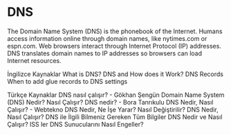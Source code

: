 # DNS
The Domain Name System (DNS) is the phonebook of the Internet. Humans access information online through domain names, like nytimes.com or espn.com. Web browsers interact through Internet Protocol (IP) addresses. DNS translates domain names to IP addresses so browsers can load Internet resources.

<ResourceGroupTitle>İngilizce Kaynaklar</ResourceGroupTitle>
<BadgeLink colorScheme='yellow' badgeText='Read' href='https://www.cloudflare.com/en-gb/learning/dns/what-is-dns/'>What is DNS?</BadgeLink>
<BadgeLink badgeText='Watch' href='https://www.youtube.com/watch?v=Wj0od2ag5sk'>DNS and How does it Work?</BadgeLink>
<BadgeLink badgeText='Watch' href='https://www.youtube.com/watch?v=7lxgpKh_fRY'>DNS Records</BadgeLink>
<BadgeLink badgeText='Watch' href='https://www.youtube.com/watch?v=e48AyJOA9W8'>When to add glue records to DNS settings</BadgeLink>

<ResourceGroupTitle>Türkçe Kaynaklar</ResourceGroupTitle>
<BadgeLink badgeText='Oku' href='https://medium.com/@gokhansengun/dns-nas%C4%B1l-%C3%A7al%C4%B1%C5%9F%C4%B1r-98c61cf36f0b/?ref=yazilimcininyolharitasi.com'>DNS nasıl çalışır? - Gökhan Şengün</BadgeLink>
<BadgeLink badgeText='Oku' href='https://www.dijitalzade.com/dns-nedir/?ref=yazilimcininyolharitasi.com'>Domain Name System (DNS) Nedir? Nasıl Çalışır?</BadgeLink>
<BadgeLink badgeText='Oku' href='https://bora.sh/dns-nedir-nasil-calisir/?ref=yazilimcininyolharitasi.com'>DNS nedir? - Bora Tanrıkulu</BadgeLink>
<BadgeLink badgeText='Oku' href='https://www.webtekno.com/dns-nedir-h97501.html?ref=yazilimcininyolharitasi.com'>DNS Nedir, Nasıl Çalışır? - Webtekno</BadgeLink>
<BadgeLink badgeText='Oku' href='https://www.hosting.com.tr/blog/dns?ref=yazilimcininyolharitasi.com'>DNS Nedir, Ne İşe Yarar? Nasıl Değiştirilir?</BadgeLink>
<BadgeLink badgeText='Oku' href='https://www.karel.com.tr/blog/dns-nedir-nasil-calisir-dns-ile-ilgili-bilmeniz-gereken-tum-bilgiler'>DNS Nedir, Nasıl Çalışır? DNS ile İlgili Bilmeniz Gereken Tüm Bilgiler</BadgeLink>
<BadgeLink badgeText='Oku' href='https://kerteriz.net/dns-nedir-ve-nasil-calisir/?ref=yazilimcininyolharitasi.com'>DNS Nedir ve Nasıl Çalışır? ISS ler DNS Sunucularını Nasıl Engeller?</BadgeLink>